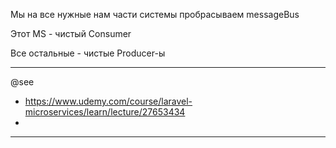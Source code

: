 Мы на все нужные нам части системы пробрасываем messageBus


Этот MS - чистый Consumer

Все остальные - чистые Producer-ы


---

@see
* https://www.udemy.com/course/laravel-microservices/learn/lecture/27653434
* 


---









